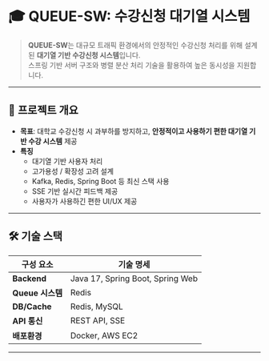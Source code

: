 # 🎓 QUEUE-SW: 수강신청 대기열 시스템

> **QUEUE-SW**는 대규모 트래픽 환경에서의 안정적인 수강신청 처리를 위해 설계된 **대기열 기반 수강신청 시스템**입니다.  
> 스프링 기반 서버 구조와 병렬 분산 처리 기술을 활용하여 높은 동시성을 지원합니다.

---

## 🧭 프로젝트 개요

- **목표**: 대학교 수강신청 시 과부하를 방지하고, **안정적이고 사용하기 편한 대기열 기반 수강 시스템** 제공
- **특징**
  - 대기열 기반 사용자 처리
  - 고가용성 / 확장성 고려 설계
  - Kafka, Redis, Spring Boot 등 최신 스택 사용
  - SSE 기반 실시간 피드백 제공
  - 사용자가 사용하긴 편한 UI/UX 제공

---

## 🛠️ 기술 스택

| 구성 요소        | 기술 명세                          |
|------------------|-----------------------------------|
| **Backend**      | Java 17, Spring Boot, Spring Web |
| **Queue 시스템** | Redis                      |
| **DB/Cache**     | Redis, MySQL                      |
| **API 통신**     | REST API, SSE                    |
| **배포환경**     | Docker, AWS EC2                   |

---

